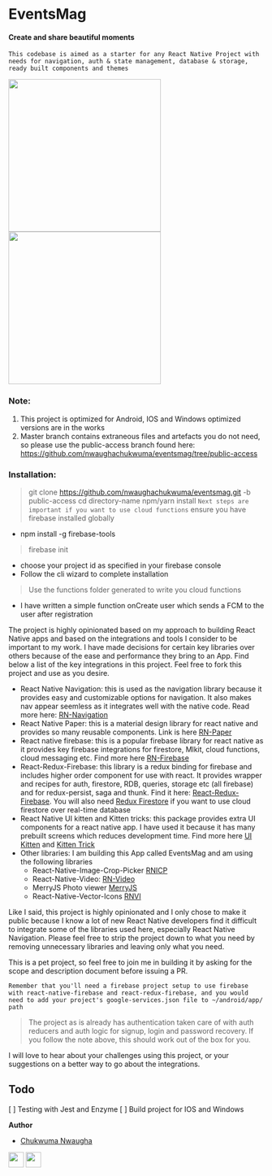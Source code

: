 # EventsMag
#### Create and share beautiful moments
`This codebase is aimed as a starter for any React Native Project with needs for navigation, auth & state management, database & storage, ready built components and themes`

<img src="https://dl.dropbox.com/s/4ovnfdj8r7j86cm/Image%201.png?dl=0" width="300px" /> <img src="https://dl.dropbox.com/s/0cduinlggz0j986/Image%202.png?dl=0" width="300px" />

### Note: 
1. This project is optimized for Android, IOS and Windows optimized versions are in the works 
2. Master branch contains extraneous files and artefacts you do not need, so please use the public-access branch found here: https://github.com/nwaughachukwuma/eventsmag/tree/public-access

### Installation:
> git clone https://github.com/nwaughachukwuma/eventsmag.git <directory-name> -b public-access
> cd directory-name
> npm/yarn install
`Next steps are important if you want to use cloud functions`
> ensure you have firebase installed globally
  - npm install -g firebase-tools
> firebase init
  - choose your project id as specified in your firebase console
  - Follow the cli wizard to complete installation
> Use the functions folder generated to write you cloud functions
  - I have written a simple function onCreate user which sends a FCM to the user after registration

The project is highly opinionated based on my approach to building React Native apps and based on the integrations and tools I consider to be important to my work. I have made decisions for certain key libraries over others because of the ease and performance they bring to an App. Find below a list of the key integrations in this project. Feel free to fork this project and use as you desire.

- React Native Navigation: this is used as the navigation library because it provides easy and customizable options for navigation. It also makes nav appear seemless as it integrates well with the native code. Read more here: [RN-Navigation](https://wix.github.io/react-native-navigation/)
- React Native Paper: this is a material design library for react native and provides so many reusable components. Link is here [RN-Paper](https://github.com/callstack/react-native-paper)
- React native firebase: this is a popular firebase library for react native as it provides key firebase integrations for firestore, Mlkit, cloud functions, cloud messaging etc. Find more here [RN-Firebase](https://github.com/invertase/react-native-firebase)
- React-Redux-Firebase: this library is a redux binding for firebase and includes higher order component for use with react. It provides wrapper and recipes for auth, firestore, RDB, queries, storage etc (all firebase) and for redux-persist, saga and thunk. Find it here: [React-Redux-Firebase](https://github.com/prescottprue/react-redux-firebase). You will also need [Redux Firestore](https://github.com/prescottprue/redux-firestore
) if you want to use cloud firestore over real-time database
- React Native UI kitten and Kitten tricks: this package provides extra UI components for a react native app. I have used it because it has many prebuilt screens which reduces development time. Find more here [UI Kitten](https://akveo.github.io/react-native-ui-kitten/
) and  [Kitten Trick](https://github.com/akveo/kittenTricks)
- Other libraries: I am building this App called EventsMag and am using the following libraries
  - React-Native-Image-Crop-Picker [RNICP](https://github.com/ivpusic/react-native-image-crop-picker)
  - React-Native-Video: [RN-Video](https://github.com/react-native-community/react-native-video)
  - MerryJS Photo viewer [MerryJS](https://github.com/merryjs/photo-viewer)
  - React-Native-Vector-Icons [RNVI](https://github.com/oblador/react-native-vector-icons)

Like I said, this project is highly opinionated and I only chose to make it public because I know a lot of new React Native developers find it difficult to integrate some of the libraries used here, especially React Native Navigation. Please feel free to strip the project down to what you need by removing unnecessary libraries and leaving only what you need.

This is a pet project, so feel free to join me in building it by asking for the scope and description document before issuing a PR.

`Remember that you'll need a firebase project setup to use firebase with react-native-firebase and react-redux-firebase, and you would need to add your project's google-services.json file to ~/android/app/ path`
> The project as is already has authentication taken care of with auth reducers and auth logic for signup, login and password recovery. If you follow the note above, this should work out of the box for you.

I will love to hear about your challenges using this project, or your suggestions on a better way to go about the integrations.

## Todo
[ ] Testing with Jest and Enzyme
[ ] Build project for IOS and Windows


**Author**
- [Chukwuma Nwaugha](https://github.com/nwaughachukwuma)

<img src="https://github.githubassets.com/images/icons/emoji/unicode/1f44f.png?v8" width="30px" /> <img src="https://github.githubassets.com/images/icons/emoji/unicode/1f389.png?v8" width="30px" />


